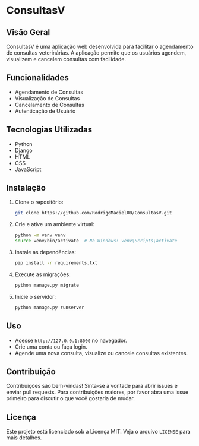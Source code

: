 # ConsultasV

## Visão Geral
ConsultasV é uma aplicação web desenvolvida para facilitar o agendamento de consultas veterinárias. A aplicação permite que os usuários agendem, visualizem e cancelem consultas com facilidade.

## Funcionalidades
- Agendamento de Consultas
- Visualização de Consultas
- Cancelamento de Consultas
- Autenticação de Usuário

## Tecnologias Utilizadas
- Python
- Django
- HTML
- CSS
- JavaScript

## Instalação
1. Clone o repositório:
    ```bash
    git clone https://github.com/RodrigoMaciel00/ConsultasV.git
    ```
2. Crie e ative um ambiente virtual:
    ```bash
    python -m venv venv
    source venv/bin/activate  # No Windows: venv\Scripts\activate
    ```
3. Instale as dependências:
    ```bash
    pip install -r requirements.txt
    ```
4. Execute as migrações:
    ```bash
    python manage.py migrate
    ```
5. Inicie o servidor:
    ```bash
    python manage.py runserver
    ```

## Uso
- Acesse `http://127.0.0.1:8000` no navegador.
- Crie uma conta ou faça login.
- Agende uma nova consulta, visualize ou cancele consultas existentes.

## Contribuição
Contribuições são bem-vindas! Sinta-se à vontade para abrir issues e enviar pull requests. Para contribuições maiores, por favor abra uma issue primeiro para discutir o que você gostaria de mudar.

## Licença
Este projeto está licenciado sob a Licença MIT. Veja o arquivo `LICENSE` para mais detalhes.

